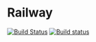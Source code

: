 Railway
=======

[![Build Status](https://travis-ci.org/thriqon/railway.svg?branch=master)](https://travis-ci.org/thriqon/railway)
[![Build status](https://ci.appveyor.com/api/projects/status/y19b92uvtqjm9pjf/branch/master?svg=true)](https://ci.appveyor.com/project/thriqon/railway/branch/master)

